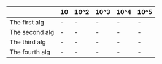 |   | 10 |  10^2 | 10^3 | 10^4|10^5|
| ------------- | ------------- |-|-|-|-|
| The first alg  |  -|-|-|-|-|
| The second alg  | - |-|-|-|-|
| The third alg  | -|-|-|-|-|
| The fourth alg  |  -|-|-|-|-|

